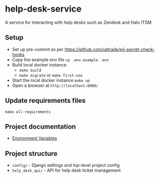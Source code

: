 # help-desk-service

A service for interacting with help desks such as Zendesk and Halo ITSM.

## Setup

- Set up pre-commit as per https://github.com/uktrade/pii-secret-check-hooks
- Copy the example env file `cp .env.example .env`
- Build local docker instance:
    - `make build`
    - `make migrate` or `make first-use` 
- Start the local docker instance `make up`
- Open a browser at `http://localhost:8000/`

## Update requirements files

`make all-requirements`

## Project documentation

- [Environment Variables](/docs/environment-variables.md)

## Project structure

- `config/` - Django settings and top-level project config
- `help_desk_api/` - API for help desk ticket management
